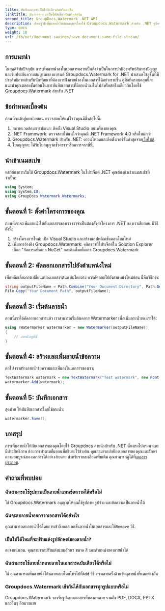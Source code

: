 ```yaml
---
title: บันทึกเอกสารเป็นไฟล์เดียวกันหรือสตรีม
linktitle: บันทึกเอกสารเป็นไฟล์เดียวกันหรือสตรีม
second_title: GroupDocs.Watermark .NET API
description: เรียนรู้วิธีเพิ่มลายน้ำให้กับเอกสารโดยใช้ Groupdocs.Watermark สำหรับ .NET คู่มือนี้ให้คำแนะนำเพื่อให้แน่ใจว่ามีการปกป้องและความสมบูรณ์ของเอกสาร
type: docs
weight: 10
url: /th/net/document-savings/save-document-same-file-stream/
---
```

## การแนะนำ
ในยุคดิจิทัลปัจจุบัน การเพิ่มลายน้ำลงในเอกสารกลายเป็นสิ่งจำเป็นในการปกป้องทรัพย์สินทางปัญญาและรับประกันความสมบูรณ์ของแบรนด์ Groupdocs.Watermark for .NET นำเสนอโซลูชันที่มีประสิทธิภาพสำหรับนักพัฒนาที่ต้องการฝังลายน้ำลงในเอกสารได้อย่างราบรื่น คู่มือที่ครอบคลุมนี้จะแนะนำคุณตลอดขั้นตอนในการบันทึกเอกสารที่มีลายน้ำลงในไฟล์หรือสตรีมเดียวกันโดยใช้ Groupdocs.Watermark สำหรับ .NET
## ข้อกำหนดเบื้องต้น
ก่อนที่จะเข้าสู่บทช่วยสอน ตรวจสอบให้แน่ใจว่าคุณมีสิ่งต่อไปนี้:
1. สภาพแวดล้อมการพัฒนา: ติดตั้ง Visual Studio บนเครื่องของคุณ
2. .NET Framework: ตรวจสอบให้แน่ใจว่าคุณมี .NET Framework 4.0 หรือใหม่กว่า
3.  Groupdocs.Watermark สำหรับ .NET: ดาวน์โหลดและติดตั้งเวอร์ชันล่าสุดจาก[เว็บไซต์](https://releases.groupdocs.com/Watermark/net/).
4.  ใบอนุญาต: ได้รับใบอนุญาตชั่วคราวหรือถาวรจาก[ที่นี่](https://purchase.groupdocs.com/temporary-license/).
## นำเข้าเนมสเปซ
หากต้องการเริ่มใช้ Groupdocs.Watermark ในโปรเจ็กต์ .NET คุณต้องนำเข้าเนมสเปซที่จำเป็น:
```csharp
using System;
using System.IO;
using GroupDocs.Watermark.Watermarks;
```
## ขั้นตอนที่ 1: ตั้งค่าโครงการของคุณ
ก่อนที่เราจะเพิ่มลายน้ำให้กับเอกสารของเรา เราจำเป็นต้องตั้งค่าโครงการ .NET ของเราเสียก่อน มีวิธีดังนี้:
1. สร้างโครงการใหม่: เปิด Visual Studio และสร้างแอปพลิเคชันคอนโซลใหม่
2. เพิ่มการอ้างอิง Groupdocs.Watermark: คลิกขวาที่โปรเจ็กต์ใน Solution Explorer เลือก "จัดการแพ็คเกจ NuGet" และติดตั้งแพ็คเกจ Groupdocs.Watermark
## ขั้นตอนที่ 2: คัดลอกเอกสารไปยังตำแหน่งใหม่
เพื่อหลีกเลี่ยงการเปลี่ยนแปลงเอกสารต้นฉบับโดยตรง ควรคัดลอกไปยังตำแหน่งใหม่ก่อน นี่คือวิธีการ:
```csharp
string outputFileName = Path.Combine("Your Document Directory", Path.GetFileName("Your Document Path"));
File.Copy("Your Document Path", outputFileName);
```
## ขั้นตอนที่ 3: เริ่มต้นลายน้ำ
ตอนนี้เราได้คัดลอกเอกสารแล้ว เราสามารถเริ่มต้นคลาส Watermarker เพื่อเพิ่มลายน้ำของเราได้:
```csharp
using (Watermarker watermarker = new Watermarker(outputFileName))
{
    // ลายน้ำอยู่ที่นี่
}
```
## ขั้นตอนที่ 4: สร้างและเพิ่มลายน้ำข้อความ
ต่อไป เราสร้างลายน้ำข้อความและเพิ่มลงในเอกสารของเรา:
```csharp
TextWatermark watermark = new TextWatermark("Test watermark", new Font("Arial", 12));
watermarker.Add(watermark);
```
## ขั้นตอนที่ 5: บันทึกเอกสาร
สุดท้าย ให้บันทึกเอกสารโดยใช้ลายน้ำ:
```csharp
watermarker.Save();
```
## บทสรุป
การเพิ่มลายน้ำให้กับเอกสารของคุณโดยใช้ Groupdocs ลายน้ำสำหรับ .NET นั้นตรงไปตรงมาและมีประสิทธิภาพ ด้วยการทำตามขั้นตอนที่อธิบายไว้ข้างต้น คุณสามารถปกป้องเอกสารของคุณและรักษาความสมบูรณ์ของเอกสารได้อย่างง่ายดาย สำหรับรายละเอียดเพิ่มเติม คุณสามารถดูได้ที่[เอกสารประกอบ](https://reference.groupdocs.com/Watermark/net/).
## คำถามที่พบบ่อย
### ฉันสามารถใช้รูปภาพเป็นลายน้ำแทนข้อความได้หรือไม่
ใช่ Groupdocs.Watermark อนุญาตให้คุณใช้รูปภาพ รูปร่าง และข้อความเป็นลายน้ำได้
### ฉันจะลบลายน้ำออกจากเอกสารได้อย่างไร
 คุณสามารถลบลายน้ำได้โดยการเข้าถึงคอลเลกชันลายน้ำในเอกสารและใช้`Remove` วิธี.
### เป็นไปได้ไหมที่จะปรับแต่งรูปลักษณ์ของลายน้ำ?
อย่างแน่นอน. คุณสามารถปรับแต่งแบบอักษร ขนาด สี และตำแหน่งของลายน้ำได้
### ฉันสามารถใช้ลายน้ำหลายลายในเอกสารฉบับเดียวได้หรือไม่
 ใช่ คุณสามารถเพิ่มลายน้ำได้หลายแบบโดยโทรไปที่`Add` วิธีการหลายครั้งด้วยวัตถุลายน้ำที่แตกต่างกัน
### Groupdocs.Watermark เข้ากันได้กับเอกสารทุกรูปแบบหรือไม่
Groupdocs.Watermark รองรับรูปแบบเอกสารที่หลากหลาย รวมถึง PDF, DOCX, PPTX และอื่นๆ อีกมากมาย